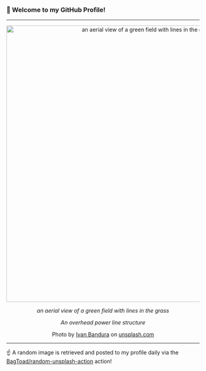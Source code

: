 ### 👋 Welcome to my GitHub Profile!

----

<div align="center">
  <img width="720" src="https://images.unsplash.com/photo-1531351689431-dcf718062715?crop=entropy&cs=tinysrgb&fit=max&fm=jpg&ixid=M3w1NTI0OTR8MHwxfHJhbmRvbXx8fHx8fHx8fDE3NTQ2MzM4ODB8&ixlib=rb-4.1.0&q=80&w=1080" alt="an aerial view of a green field with lines in the grass">
  
  <em>an aerial view of a green field with lines in the grass</em>
  
  <em>An overhead power line structure</em>
  
  Photo by [Ivan Bandura](https://ivan.graphics) on [unsplash.com](https://unsplash.com/)
</div>

----

☝️ A random image is retrieved and posted to my profile daily via the [BagToad/random-unsplash-action](https://github.com/BagToad/random-unsplash-action) action!
